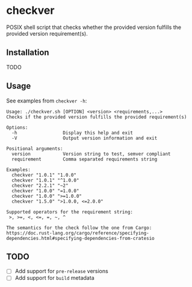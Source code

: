 # checkver

POSIX shell script that checks whether the provided version fulfills the provided version requirement(s).

## Installation

TODO

## Usage

See examples from `checkver -h`:

```
Usage: ./checkver.sh [OPTION] <version> <requirements,...>
Checks if the provided version fulfills the provided requirement(s)

Options:
  -h                 Display this help and exit
  -V                 Output version information and exit

Positional arguments:
  version            Version string to test, semver compliant
  requirement        Comma separated requirements string

Examples:
  checkver "1.0.1" "1.0.0"
  checkver "1.0.1" "^1.0.0"
  checkver "2.2.1" "~2"
  checkver "1.0.0" "=1.0.0"
  checkver "1.0.0" ">=1.0.0"
  checkver "1.5.0" ">1.0.0, <=2.0.0"

Supported operators for the requirement string:
 >, >=, <, <=, =, ~, ^

The semantics for the check follow the one from Cargo:
https://doc.rust-lang.org/cargo/reference/specifying-dependencies.html#specifying-dependencies-from-cratesio
```

## TODO

- [ ] Add support for `pre-release` versions
- [ ] Add support for `build` metadata
